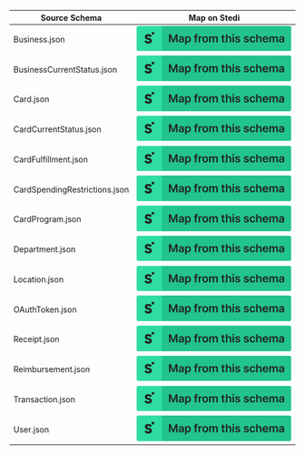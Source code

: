 | Source Schema                 | Map on Stedi                                                                                                                                                                                                          |
| ----------------------------- | --------------------------------------------------------------------------------------------------------------------------------------------------------------------------------------------------------------------- |
| Business.json                 | [![Map from this schema](/schemas/MapFromThisSchema.svg)](https://terminal.stedi.com/mappings/import?source_json=https://raw.githubusercontent.com/Stedi/registry/main/schemas/ramp/v1/Business.json)                 |
| BusinessCurrentStatus.json    | [![Map from this schema](/schemas/MapFromThisSchema.svg)](https://terminal.stedi.com/mappings/import?source_json=https://raw.githubusercontent.com/Stedi/registry/main/schemas/ramp/v1/BusinessCurrentStatus.json)    |
| Card.json                     | [![Map from this schema](/schemas/MapFromThisSchema.svg)](https://terminal.stedi.com/mappings/import?source_json=https://raw.githubusercontent.com/Stedi/registry/main/schemas/ramp/v1/Card.json)                     |
| CardCurrentStatus.json        | [![Map from this schema](/schemas/MapFromThisSchema.svg)](https://terminal.stedi.com/mappings/import?source_json=https://raw.githubusercontent.com/Stedi/registry/main/schemas/ramp/v1/CardCurrentStatus.json)        |
| CardFulfillment.json          | [![Map from this schema](/schemas/MapFromThisSchema.svg)](https://terminal.stedi.com/mappings/import?source_json=https://raw.githubusercontent.com/Stedi/registry/main/schemas/ramp/v1/CardFulfillment.json)          |
| CardSpendingRestrictions.json | [![Map from this schema](/schemas/MapFromThisSchema.svg)](https://terminal.stedi.com/mappings/import?source_json=https://raw.githubusercontent.com/Stedi/registry/main/schemas/ramp/v1/CardSpendingRestrictions.json) |
| CardProgram.json              | [![Map from this schema](/schemas/MapFromThisSchema.svg)](https://terminal.stedi.com/mappings/import?source_json=https://raw.githubusercontent.com/Stedi/registry/main/schemas/ramp/v1/CardProgram.json)              |
| Department.json               | [![Map from this schema](/schemas/MapFromThisSchema.svg)](https://terminal.stedi.com/mappings/import?source_json=https://raw.githubusercontent.com/Stedi/registry/main/schemas/ramp/v1/Department.json)               |
| Location.json                 | [![Map from this schema](/schemas/MapFromThisSchema.svg)](https://terminal.stedi.com/mappings/import?source_json=https://raw.githubusercontent.com/Stedi/registry/main/schemas/ramp/v1/Location.json)                 |
| OAuthToken.json               | [![Map from this schema](/schemas/MapFromThisSchema.svg)](https://terminal.stedi.com/mappings/import?source_json=https://raw.githubusercontent.com/Stedi/registry/main/schemas/ramp/v1/OAuthToken.json)               |
| Receipt.json                  | [![Map from this schema](/schemas/MapFromThisSchema.svg)](https://terminal.stedi.com/mappings/import?source_json=https://raw.githubusercontent.com/Stedi/registry/main/schemas/ramp/v1/Receipt.json)                  |
| Reimbursement.json            | [![Map from this schema](/schemas/MapFromThisSchema.svg)](https://terminal.stedi.com/mappings/import?source_json=https://raw.githubusercontent.com/Stedi/registry/main/schemas/ramp/v1/Reimbursement.json)            |
| Transaction.json              | [![Map from this schema](/schemas/MapFromThisSchema.svg)](https://terminal.stedi.com/mappings/import?source_json=https://raw.githubusercontent.com/Stedi/registry/main/schemas/ramp/v1/Transaction.json)              |
| User.json                     | [![Map from this schema](/schemas/MapFromThisSchema.svg)](https://terminal.stedi.com/mappings/import?source_json=https://raw.githubusercontent.com/Stedi/registry/main/schemas/ramp/v1/User.json)                     |